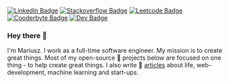 [![LinkedIn Badge](https://img.shields.io/badge/LinkedIn-0077B5?style=flat&logo=linkedin&logoColor=white)](https://www.linkedin.com/in/mariuszmalek/)
[![Stackoverflow Badge](https://img.shields.io/badge/StackOverflow-Profile-brightgreen?style=flat&logo=stackoverflow&logoColor=white&color=f48225)](https://stackoverflow.com/users/11044556/mariusz-malek/)
[![Leetcode Badge](https://img.shields.io/badge/-LeetCode-FFA116?style=flat&logo=LeetCode&logoColor=black)](https://leetcode.com/mariuszmalek/)
[![Cooderbyte Badge](https://img.shields.io/badge/Cooderbyte-Profile-blue?style=flat&logo=cooderbyte&logoColor=white&color=3cdce2)](https://coderbyte.com/profile/mariuszmalek/)
[![Dev Badge](https://img.shields.io/badge/dev.to-0A0A0A?style=flat&logo=devdotto&logoColor=white)](https://dev.to/mariuszmalek)

### Hey there 👋

I'm Mariusz. I work as a full-time software engineer. My mission is to create great things. Most of my open-source 🚀 projects below are focused on one thing - to help create great things. I also write 📝 [articles](https://dev.to/mariuszmalek) about life, web-development, machine learning and start-ups.
